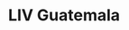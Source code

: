 ---
order: 4
thumbnail: /images/brokers-and-realtors/portfolio/liv-guatemala/thumbnail.jpg
title: LIV Guatemala
credit: ATV
slides:
  - image: /images/brokers-and-realtors/portfolio/liv-guatemala/slide-1.jpg
    proportion: video
  - image: /images/brokers-and-realtors/portfolio/liv-guatemala/slide-2.jpg
    proportion: video
  - image: /images/brokers-and-realtors/portfolio/liv-guatemala/slide-3.jpg
    proportion: video
  - image: /images/brokers-and-realtors/portfolio/liv-guatemala/slide-4.jpg
    proportion: video
  - image: /images/brokers-and-realtors/portfolio/liv-guatemala/slide-5.jpg
    proportion: video
---